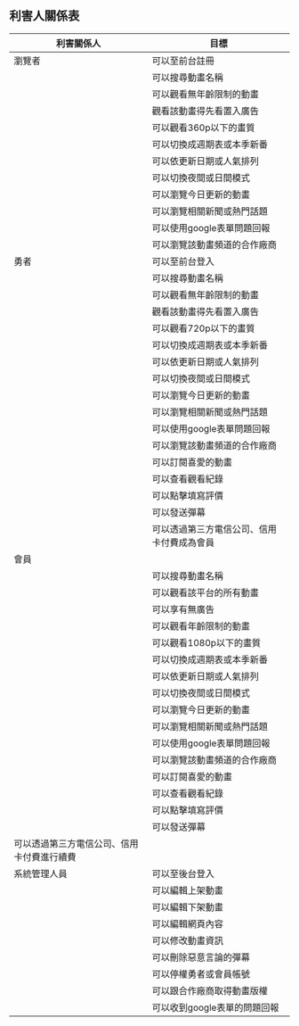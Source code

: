 ## 利害人關係表
|利害關係人|目標|
|-------|-------|
|瀏覽者|可以至前台註冊|
||可以搜尋動畫名稱|
||可以觀看無年齡限制的動畫|
||觀看該動畫得先看置入廣告|
||可以觀看360p以下的畫質|
||可以切換成週期表或本季新番|
||可以依更新日期或人氣排列|
||可以切換夜間或日間模式|
||可以瀏覽今日更新的動畫|
||可以瀏覽相關新聞或熱門話題|
||可以使用google表單問題回報|
||可以瀏覽該動畫頻道的合作廠商|
|勇者|可以至前台登入|
||可以搜尋動畫名稱|
||可以觀看無年齡限制的動畫|
||觀看該動畫得先看置入廣告|
||可以觀看720p以下的畫質|
||可以切換成週期表或本季新番|
||可以依更新日期或人氣排列|
||可以切換夜間或日間模式|
||可以瀏覽今日更新的動畫|
||可以瀏覽相關新聞或熱門話題|
||可以使用google表單問題回報|
||可以瀏覽該動畫頻道的合作廠商|
||可以訂閱喜愛的動畫|
||可以查看觀看紀錄|
||可以點擊填寫評價|
||可以發送彈幕|
||可以透過第三方電信公司、信用卡付費成為會員|
|會員||可以至前台登入|
||可以搜尋動畫名稱|
||可以觀看該平台的所有動畫|
||可以享有無廣告|
||可以觀看年齡限制的動畫|
||可以觀看1080p以下的畫質|
||可以切換成週期表或本季新番|
||可以依更新日期或人氣排列|
||可以切換夜間或日間模式|
||可以瀏覽今日更新的動畫|
||可以瀏覽相關新聞或熱門話題|
||可以使用google表單問題回報|
||可以瀏覽該動畫頻道的合作廠商|
||可以訂閱喜愛的動畫|
||可以查看觀看紀錄|
||可以點擊填寫評價|
||可以發送彈幕|
|可以透過第三方電信公司、信用卡付費進行續費|
|系統管理人員|可以至後台登入|
||可以編輯上架動畫|
||可以編輯下架動畫|
||可以編輯網頁內容|
||可以修改動畫資訊|
||可以刪除惡意言論的彈幕|
||可以停權勇者或會員帳號|
||可以跟合作廠商取得動畫版權|
||可以收到google表單的問題回報|